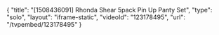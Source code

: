 {
    "title": "[1508436091] Rhonda Shear 5pack Pin Up Panty Set",
    "type": "solo",
    "layout": "iframe-static",
    "videoId": "123178495",
    "url": "\/tvpembed\/123178495"
}